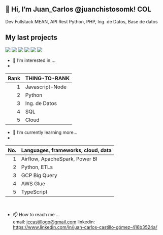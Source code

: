 
## 👋 Hi, I’m Juan_Carlos @juanchistosomk! COL<br>
Dev Fullstack MEAN, API Rest Python, PHP, Ing. de Datos, Base de datos<br>
## My last projects
<a href="https://freeimage.host/i/DLbRgn" target="_blank"><img src="https://iili.io/DLbRgn.md.png" border="0"></a>
<a href="https://freeimage.host/i/DLbA0X" target="_blank"><img src="https://iili.io/DLbA0X.md.png" border="0"></a>
<a href="https://freeimage.host/i/DLbY5G" target="_blank"><img src="https://iili.io/DLbY5G.md.png" border="0"></a>
<a href="https://freeimage.host/i/DLb7Js" target="_blank"><img src="https://iili.io/DLb7Js.md.png" border="0"></a>
<a href="https://freeimage.host/i/DLb0zl" target="_blank"><img src="https://iili.io/DLb0zl.md.png" border="0"></a>
<a href="https://freeimage.host/i/DLb1X2" target="_blank"><img src="https://iili.io/DLb1X2.md.png" border="0"></a>

- 👀 I’m interested in ...
- 
| Rank | THING-TO-RANK |
|-----:|---------------|
|     1|Javascript-Node|
|     2|    Python     |
|     3| Ing. de Datos |
|     4|      SQL      |
|     5|     Cloud     |

- 🌱 I’m currently learning more...
- 
| No.  | Languages, frameworks, cloud, data |
|-----:|------------------------------------|
|     1| Airflow, ApacheSpark, Power BI     |
|     2| Python, ETLs                       |
|     3| GCP Big Query                      |
|     4| AWS Glue                           |
|     5| TypeScript                         |

<br>

- 📫 How to reach me ...<br>
email: jccastillogo@gmail.com
linkedin: https://www.linkedin.com/in/juan-carlos-castillo-gómez-416b3524a/

<!---
juanchistosomk/juanchistosomk is a ✨ special ✨ repository because its `README.md` (this file) appears on your GitHub profile.
You can click the Preview link to take a look at your changes.
--->
